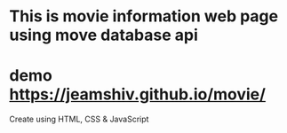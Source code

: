 # This is movie information web page using move database api

# demo https://jeamshiv.github.io/movie/

Create using HTML, CSS & JavaScript
